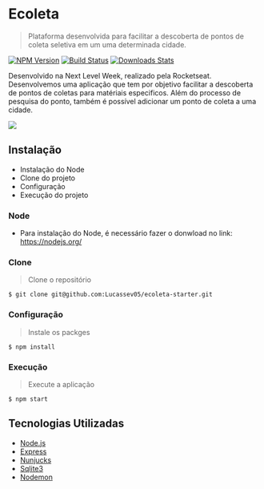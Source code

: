 # Ecoleta
> Plataforma desenvolvida para facilitar a descoberta de pontos de coleta seletiva em um uma determinada cidade.

[![NPM Version][npm-image]][npm-url]
[![Build Status][travis-image]][travis-url]
[![Downloads Stats][npm-downloads]][npm-url]

Desenvolvido na Next Level Week, realizado pela Rocketseat. 
Desenvolvemos uma aplicação que tem por objetivo facilitar a descoberta de pontos de coletas para matériais especificos.
Além do processo de pesquisa do ponto, também é possível adicionar um ponto de coleta a uma cidade.

![](../header.png)

## Instalação

- Instalação do Node
- Clone do projeto
- Configuração
- Execução do projeto

### Node

- Para instalação do Node, é necessário fazer o donwload no link: https://nodejs.org/

### Clone

> Clone o repositório

```shell
$ git clone git@github.com:Lucassev05/ecoleta-starter.git
```

### Configuração

> Instale os packges

```shell
$ npm install
```

### Execução
> Execute a aplicação

```shell
$ npm start
```

## Tecnologias Utilizadas
- <a href="https://nodejs.org/" target="_blank">Node.js</a>
- <a href="https://expressjs.com/" target="_blank">Express</a>
- <a href="https://mozilla.github.io/nunjucks/" target="_blank">Nunjucks</a>
- <a href="https://www.sqlite.org/" target="_blank">Sqlite3</a>
- <a href="https://nodemon.io/" target="_blank">Nodemon</a>

[npm-image]: https://img.shields.io/npm/v/datadog-metrics.svg?style=flat-square
[npm-url]: https://npmjs.org/package/datadog-metrics
[npm-downloads]: https://img.shields.io/npm/dm/datadog-metrics.svg?style=flat-square
[travis-image]: https://img.shields.io/travis/dbader/node-datadog-metrics/master.svg?style=flat-square
[travis-url]: https://travis-ci.org/dbader/node-datadog-metrics
